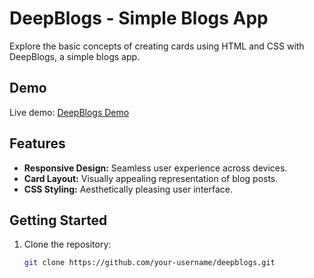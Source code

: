 # DeepBlogs - Simple Blogs App

Explore the basic concepts of creating cards using HTML and CSS with DeepBlogs, a simple blogs app.

## Demo

Live demo: [DeepBlogs Demo](https://deepblogs.netlify.app/)

## Features

- **Responsive Design:** Seamless user experience across devices.
- **Card Layout:** Visually appealing representation of blog posts.
- **CSS Styling:** Aesthetically pleasing user interface.

## Getting Started

1. Clone the repository:

   ```bash
   git clone https://github.com/your-username/deepblogs.git
